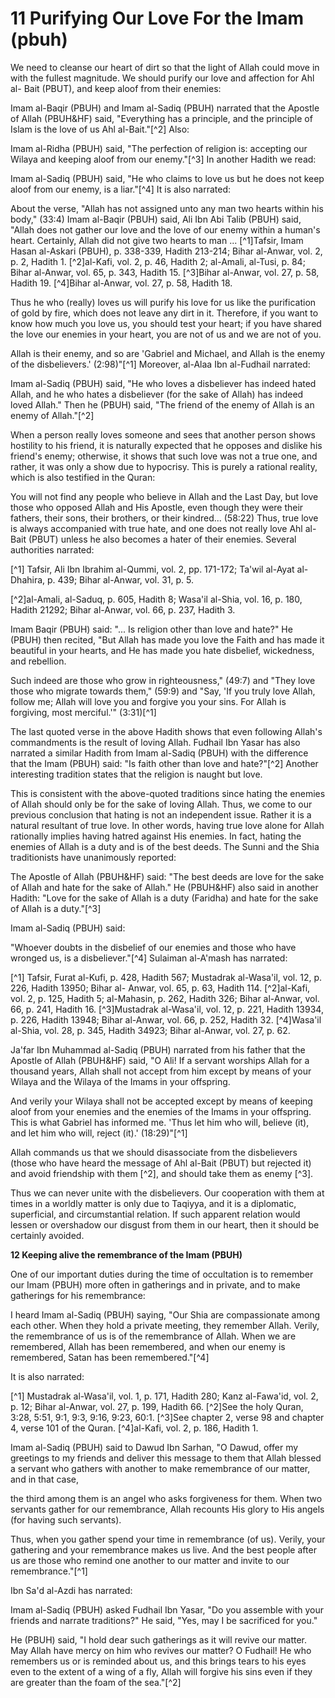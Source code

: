 11 Purifying Our Love For the Imam (pbuh)
=========================================

We need to cleanse our heart of dirt so that the light of Allah could
move in with the fullest magnitude. We should purify our love and
affection for Ahl al- Bait (PBUT), and keep aloof from their enemies:

Imam al-Baqir (PBUH) and Imam al-Sadiq (PBUH) narrated that the Apostle
of Allah (PBUH&HF) said, "Everything has a principle, and the principle
of Islam is the love of us Ahl al-Bait."[^2] Also:

Imam al-Ridha (PBUH) said, "The perfection of religion is: accepting
our Wilaya and keeping aloof from our enemy."[^3] In another Hadith we
read:

Imam al-Sadiq (PBUH) said, "He who claims to love us but he does not
keep aloof from our enemy, is a liar."[^4] It is also narrated:

About the verse, "Allah has not assigned unto any man two hearts within
his body," (33:4) Imam al-Baqir (PBUH) said, Ali Ibn Abi Talib (PBUH)
said, "Allah does not gather our love and the love of our enemy within a
human's heart. Certainly, Allah did not give two hearts to man ...
[^1]Tafsir, Imam Hasan al-Askari (PBUH), p. 338-339, Hadith 213-214;
Bihar al-Anwar, vol. 2, p. 2, Hadith 1.
[^2]al-Kafi, vol. 2, p. 46, Hadith 2; al-Amali, al-Tusi, p. 84; Bihar
al-Anwar, vol. 65, p. 343, Hadith 15.
[^3]Bihar al-Anwar, vol. 27, p. 58, Hadith 19.
[^4]Bihar al-Anwar, vol. 27, p. 58, Hadith 18.

Thus he who (really) loves us will purify his love for us like the
purification of gold by fire, which does not leave any dirt in it.
Therefore, if you want to know how much you love us, you should test
your heart; if you have shared the love our enemies in your heart, you
are not of us and we are not of you.

Allah is their enemy, and so are 'Gabriel and Michael, and Allah is the
enemy of the disbelievers.' (2:98)"[^1] Moreover, al-Alaa Ibn al-Fudhail
narrated:

Imam al-Sadiq (PBUH) said, "He who loves a disbeliever has indeed hated
Allah, and he who hates a disbeliever (for the sake of Allah) has indeed
loved Allah." Then he (PBUH) said, "The friend of the enemy of Allah is
an enemy of Allah."[^2]

When a person really loves someone and sees that another person shows
hostility to his friend, it is naturally expected that he opposes and
dislike his friend's enemy; otherwise, it shows that such love was not a
true one, and rather, it was only a show due to hypocrisy. This is
purely a rational reality, which is also testified in the Quran:

You will not find any people who believe in Allah and the Last Day, but
love those who opposed Allah and His Apostle, even though they were
their fathers, their sons, their brothers, or their kindred... (58:22)
Thus, true love is always accompanied with true hate, and one does not
really love Ahl al-Bait (PBUT) unless he also becomes a hater of their
enemies. Several authorities narrated:

[^1] Tafsir, Ali Ibn Ibrahim al-Qummi, vol. 2, pp. 171-172; Ta'wil
al-Ayat al-Dhahira, p. 439; Bihar al-Anwar, vol. 31, p. 5.

[^2]al-Amali, al-Saduq, p. 605, Hadith 8; Wasa'il al-Shia, vol. 16, p.
180, Hadith 21292; Bihar al-Anwar, vol. 66, p. 237, Hadith 3.

Imam Baqir (PBUH) said: "... Is religion other than love and hate?" He
(PBUH) then recited, "But Allah has made you love the Faith and has made
it beautiful in your hearts, and He has made you hate disbelief,
wickedness, and rebellion.

Such indeed are those who grow in righteousness," (49:7) and "They love
those who migrate towards them," (59:9) and "Say, 'If you truly love
Allah, follow me; Allah will love you and forgive you your sins. For
Allah is forgiving, most merciful.'" (3:31)[^1]

The last quoted verse in the above Hadith shows that even following
Allah's commandments is the result of loving Allah. Fudhail Ibn Yasar
has also narrated a similar Hadith from Imam al-Sadiq (PBUH) with the
difference that the Imam (PBUH) said: "Is faith other than love and
hate?"[^2] Another interesting tradition states that the religion is
naught but love.

This is consistent with the above-quoted traditions since hating the
enemies of Allah should only be for the sake of loving Allah. Thus, we
come to our previous conclusion that hating is not an independent issue.
Rather it is a natural resultant of true love. In other words, having
true love alone for Allah rationally implies having hatred against His
enemies. In fact, hating the enemies of Allah is a duty and is of the
best deeds. The Sunni and the Shia traditionists have unanimously
reported:

The Apostle of Allah (PBUH&HF) said: "The best deeds are love for the
sake of Allah and hate for the sake of Allah." He (PBUH&HF) also said in
another Hadith: "Love for the sake of Allah is a duty (Faridha) and hate
for the sake of Allah is a duty."[^3]

Imam al-Sadiq (PBUH) said:

"Whoever doubts in the disbelief of our enemies and those who have
wronged us, is a disbeliever."[^4] Sulaiman al-A'mash has narrated:

[^1] Tafsir, Furat al-Kufi, p. 428, Hadith 567; Mustadrak al-Wasa'il,
vol. 12, p. 226, Hadith 13950; Bihar al- Anwar, vol. 65, p. 63, Hadith
114.
[^2]al-Kafi, vol. 2, p. 125, Hadith 5; al-Mahasin, p. 262, Hadith 326;
Bihar al-Anwar, vol. 66, p. 241, Hadith 16.
[^3]Mustadrak al-Wasa'il, vol. 12, p. 221, Hadith 13934, p. 226, Hadith
13948; Bihar al-Anwar, vol. 66, p. 252, Hadith 32.
[^4]Wasa'il al-Shia, vol. 28, p. 345, Hadith 34923; Bihar al-Anwar, vol.
27, p. 62.

Ja'far Ibn Muhammad al-Sadiq (PBUH) narrated from his father that the
Apostle of Allah (PBUH&HF) said, "O Ali! If a servant worships Allah for
a thousand years, Allah shall not accept from him except by means of
your Wilaya and the Wilaya of the Imams in your offspring.

And verily your Wilaya shall not be accepted except by means of keeping
aloof from your enemies and the enemies of the Imams in your offspring.
This is what Gabriel has informed me. 'Thus let him who will, believe
(it), and let him who will, reject (it).' (18:29)"[^1]

Allah commands us that we should disassociate from the disbelievers
(those who have heard the message of Ahl al-Bait (PBUT) but rejected it)
and avoid friendship with them [^2], and should take them as enemy [^3].

Thus we can never unite with the disbelievers. Our cooperation with
them at times in a worldly matter is only due to Taqiyya, and it is a
diplomatic, superficial, and circumstantial relation. If such apparent
relation would lessen or overshadow our disgust from them in our heart,
then it should be certainly avoided.


**12 Keeping alive the remembrance of the Imam (PBUH)**

One of our important duties during the time of occultation is to
remember our Imam (PBUH) more often in gatherings and in private, and to
make gatherings for his remembrance:

I heard Imam al-Sadiq (PBUH) saying, "Our Shia are compassionate among
each other. When they hold a private meeting, they remember Allah.
Verily, the remembrance of us is of the remembrance of Allah. When we
are remembered, Allah has been remembered, and when our enemy is
remembered, Satan has been remembered."[^4]

It is also narrated:

[^1] Mustadrak al-Wasa'il, vol. 1, p. 171, Hadith 280; Kanz al-Fawa'id,
vol. 2, p. 12; Bihar al-Anwar, vol. 27, p. 199, Hadith 66.
[^2]See the holy Quran, 3:28, 5:51, 9:1, 9:3, 9:16, 9:23, 60:1.
[^3]See chapter 2, verse 98 and chapter 4, verse 101 of the Quran.
[^4]al-Kafi, vol. 2, p. 186, Hadith 1.

Imam al-Sadiq (PBUH) said to Dawud Ibn Sarhan, "O Dawud, offer my
greetings to my friends and deliver this message to them that Allah
blessed a servant who gathers with another to make remembrance of our
matter, and in that case,

the third among them is an angel who asks forgiveness for them. When
two servants gather for our remembrance, Allah recounts His glory to His
angels (for having such servants).

Thus, when you gather spend your time in remembrance (of us). Verily,
your gathering and your remembrance makes us live. And the best people
after us are those who remind one another to our matter and invite to
our remembrance."[^1]

Ibn Sa'd al-Azdi has narrated:

Imam al-Sadiq (PBUH) asked Fudhail Ibn Yasar, "Do you assemble with
your friends and narrate traditions?" He said, "Yes, may I be sacrificed
for you."

He (PBUH) said, "I hold dear such gatherings as it will revive our
matter. May Allah have mercy on him who revives our matter? O Fudhail!
He who remembers us or is reminded about us, and this brings tears to
his eyes even to the extent of a wing of a fly, Allah will forgive his
sins even if they are greater than the foam of the sea."[^2]


